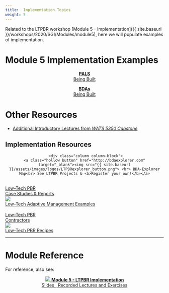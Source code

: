 ```yaml
---
title:  Implementation Topics
weight: 5
---
```


Related to the LTPBR workshop [Module 5 - Implementation]({{ site.baseurl }}/workshops/2020/SGI/Modules/module5), here we will populate examples of implementation. 

# Module 5 Implementation Examples


<div align="center">

<a class="hollow button" href="{{ site.baseurl }}/resources/Topics/05_Implementation/PALS.html"> <b>PALS  </b><br> Being Built   </a>

<a class="hollow button" href="{{ site.baseurl }}/resources/Topics/05_Implementation/PALS.html"> <b>BDAs  </b><br> Being Built   </a>
</div>

# Other Resources

- [Additional Introductory Lectures from *WATS 5350 Capstone*](http://capstone.restoration.usu.edu/Course_Topics/WATS_5350/Low-Tech/intro.html)



## Implementation Resources
<div class="row small-up-2 medium-up-2 large-up-4" align="center">

     <div class="column column-block">
    <a class="hollow button" href="http://bdaexplorer.com" target="_blank"><img src="{{ site.baseurl }}/assets/images/logos/LTPBRexplorer_button.png"> <br> BDA-Explorer Map<br> See LTPBR Projects & <b>Register your own!</b></a>
  </div>



<div class="column column-block">
	<a class="hollow button" href="{{ site.baseurl }}/resources/casestudies"><i class="fa fa-weixin" aria-hidden="true"></i> <br> Low-Tech PBR<br> Case Studies & Reports<br></a>
  </div>

  <div class="column column-block">
	<a class="hollow button" href="{{ site.baseurl }}/resources/adaptivemgt"><img src="{{ site.baseurl }}/assets/images/AM_Loop_40_Orange.png"> <br> Low-Tech Adaptive Management Examples<br></a>
  </div>

  <div class="column column-block">
	<a class="hollow button" href="{{ site.baseurl }}/resources/contractors"> <i class="fa fa-briefcase" aria-hidden="true"></i>  <br> Low-Tech PBR <br> Contractors</a>
  </div>

  <div class="column column-block">
	<a class="hollow button" href="{{ site.baseurl }}/resources/recipes"><img src="{{ site.baseurl }}/assets/images/PBR-LT_round_30.png"> <i class="fa fa-address-card" aria-hidden="true"></i>  <br> Low-Tech PBR Recipes</a>
  </div>
  


</div>

-----------
# Module Reference

For reference, also see:
<div align="center">
<a class="hollow button" href="{{ site.baseurl }}/workshops/2020/SGI/Modules/module5"><img src="{{ site.baseurl }}/assets/images/diagrams/presentation.png"> <b>Module 5 - LTPBR Implementation</b> <br> Slides  <i class="fa fa-file-pdf-o" aria-hidden="true"></i>, Recorded Lectures <i class="fa fa-youtube-play" aria-hidden="true"></i> and Exercises </a>
</div>